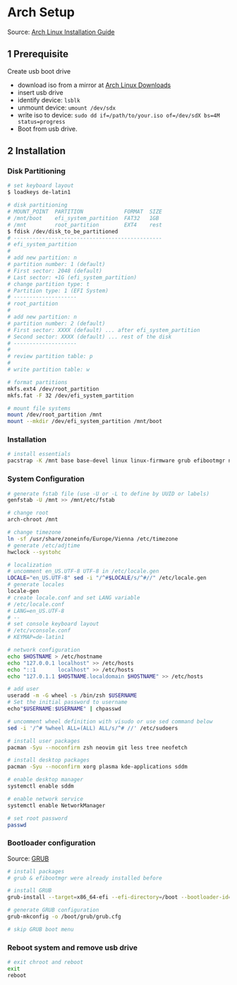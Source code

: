 # Arch Setup
Source: [Arch Linux Installation Guide](https://wiki.archlinux.org/title/Installation_guide)

## 1 Prerequisite

Create usb boot drive
- download iso from a mirror at [Arch Linux Downloads](https://archlinux.org/download)
- insert usb drive
- identify device: `lsblk`
- unmount device: `umount /dev/sdx`
- write iso to device: `sudo dd if=/path/to/your.iso of=/dev/sdX bs=4M status=progress`
- Boot from usb drive.

## 2 Installation

### Disk Partitioning
```bash
# set keyboard layout
$ loadkeys de-latin1

# disk partitioning
# MOUNT_POINT  PARTITION             FORMAT  SIZE 
# /mnt/boot    efi_system_partition  FAT32   1GB
# /mnt         root_partition        EXT4    rest
$ fdisk /dev/disk_to_be_partitioned
# -----------------------------------------------
# efi_system_partition
# 
# add new partition: n
# partition number: 1 (default) 
# First sector: 2048 (default)
# Last sector: +1G (efi_system_partition)
# change partition type: t
# Partition type: 1 (EFI System)
# --------------------
# root_partition
#
# add new partition: n
# partition number: 2 (default)
# First sector: XXXX (default) ... after efi_system_partition
# Second sector: XXXX (default) ... rest of the disk
# --------------------
#
# review partition table: p
#
# write partition table: w

# format partitions
mkfs.ext4 /dev/root_partition
mkfs.fat -F 32 /dev/efi_system_partition

# mount file systems
mount /dev/root_partition /mnt
mount --mkdir /dev/efi_system_partition /mnt/boot
```

### Installation
```bash
# install essentials
pacstrap -K /mnt base base-devel linux linux-firmware grub efibootmgr networkmanager sudo
```

### System Configuration
```bash
# generate fstab file (use -U or -L to define by UUID or labels)
genfstab -U /mnt >> /mnt/etc/fstab

# change root
arch-chroot /mnt

# change timezone
ln -sf /usr/share/zoneinfo/Europe/Vienna /etc/timezone
# generate /etc/adjtime
hwclock --systohc

# localization
# uncomment en_US.UTF-8 UTF-8 in /etc/locale.gen
LOCALE="en_US.UTF-8" sed -i "/^#$LOCALE/s/^#//" /etc/locale.gen
# generate locales
locale-gen
# create locale.conf and set LANG variable
# /etc/locale.conf
# LANG=en_US.UTF-8
# --
# set console keyboard layout
# /etc/vconsole.conf
# KEYMAP=de-latin1

# network configuration
echo $HOSTNAME > /etc/hostname
echo "127.0.0.1 localhost" >> /etc/hosts
echo "::1       localhost" >> /etc/hosts
echo "127.0.1.1 $HOSTNAME.localdomain $HOSTNAME" >> /etc/hosts

# add user
useradd -m -G wheel -s /bin/zsh $USERNAME
# Set the initial password to username
echo"$USERNAME:$USERNAME" | chpasswd

# uncomment wheel definition with visudo or use sed command below 
sed -i '/^# %wheel ALL=(ALL) ALL/s/^# //' /etc/sudoers

# install user packages
pacman -Syu --noconfirm zsh neovim git less tree neofetch

# install desktop packages
pacman -Syu --noconfirm xorg plasma kde-applications sddm

# enable desktop manager
systemctl enable sddm

# enable network service
systemctl enable NetworkManager

# set root password
passwd
```

### Bootloader configuration
Source: [GRUB](https://wiki.archlinux.org/title/GRUB)
```bash
# install packages
# grub & efibootmgr were already installed before

# install GRUB
grub-install --target=x86_64-efi --efi-directory=/boot --bootloader-id=GRUB 

# generate GRUB configuration
grub-mkconfig -o /boot/grub/grub.cfg

# skip GRUB boot menu

```

### Reboot system and remove usb drive
```bash
# exit chroot and reboot
exit
reboot
```